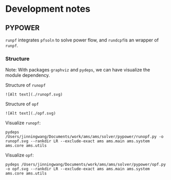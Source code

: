 # Development notes

## PYPOWER

``runpf`` integrates ``pfsoln`` to solve power flow, and ``rundcpf``is an wrapper of ``runpf``.

### Structure

Note: With packages ``graphviz`` and ``pydeps``, we can have visualize the module dependency.

Structure of ``runopf``

```
![Alt text](./runopf.svg)
```

Structure of ``opf``

```
![Alt text](./opf.svg)
```

Visualize ``runopf``:

```
pydeps /Users/jinningwang/Documents/work/ams/ams/solver/pypower/runopf.py -o runopf.svg --rankdir LR --exclude-exact ams ams.main ams.system ams.core ams.utils
```

Visualize ``opf``:

```
pydeps /Users/jinningwang/Documents/work/ams/ams/solver/pypower/opf.py -o opf.svg --rankdir LR --exclude-exact ams ams.main ams.system ams.core ams.utils
```
